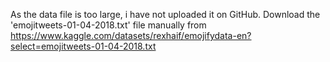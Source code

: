As the data file is too large, i have not uploaded it on GitHub. Download the 'emojitweets-01-04-2018.txt' file manually from https://www.kaggle.com/datasets/rexhaif/emojifydata-en?select=emojitweets-01-04-2018.txt